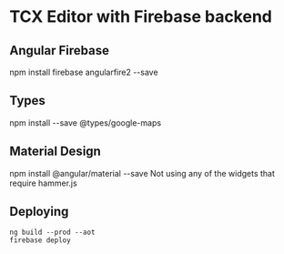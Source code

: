 # TCX Editor with Firebase backend

## Angular Firebase 

npm install firebase angularfire2 --save

## Types

npm install --save @types/google-maps

## Material Design

npm install @angular/material --save
Not using any of the widgets that require hammer.js

## Deploying

```
ng build --prod --aot
firebase deploy

```